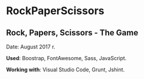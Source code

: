 # RockPaperScissors
<h2>Rock, Papers, Scissors - The Game</h2>
<p>Date: August 2017 r.</p>
<p><strong>Used</strong>: Boostrap, FontAwesome, Sass, JavaScript.</p>
<p><strong>Working with</strong>: Visual Studio Code, Grunt, Jshint.</p>